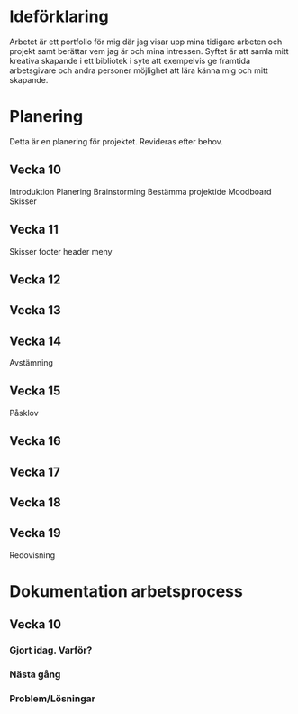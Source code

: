 # Ideförklaring
 Arbetet är ett portfolio för mig där jag visar upp mina tidigare arbeten och projekt samt berättar vem jag är och mina intressen. Syftet är att samla mitt kreativa skapande i ett bibliotek i syte att exempelvis ge framtida arbetsgivare och andra personer möjlighet att lära känna mig och mitt skapande.

# Planering
Detta är en planering för projektet. Revideras efter behov. 

## Vecka 10
Introduktion
Planering
Brainstorming
Bestämma projektide
Moodboard
Skisser

## Vecka 11
Skisser
footer
header
meny


## Vecka 12


## Vecka 13


## Vecka 14
Avstämning

## Vecka 15
Påsklov

## Vecka 16

## Vecka 17

## Vecka 18

## Vecka 19
Redovisning

# Dokumentation arbetsprocess

## Vecka 10

### Gjort idag. Varför?

### Nästa gång

### Problem/Lösningar